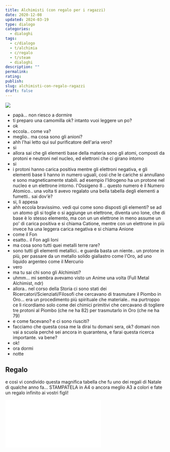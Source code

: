 ```yaml
---
title: Alchimisti (con regalo per i ragazzi)
date: 2020-12-08
updated: 2024-03-19
type: dialogo
categories:
  - dialoghi
tags:
  - c/dialogo
  - t/alchimia
  - c/regalo
  - t/steam
  - dialoghi
description: ""
permalink: 
rating: 
publish: 
slug: alchimisti-con-regalo-ragazzi
draft: false
---
```


![](../../../assets/img/post/2020/tavola_periodica_elementi_fumetti_featured.jpg)

- papà... non riesco a dormire
- ti preparo una camomilla ok? intanto vuoi leggere un po?
- ok
- eccola.. come va?
- meglio.. ma cosa sono gli anioni?
- ahh l'hai letto qui sul purificatore dell'aria vero?
- si
- allora sai che gli elementi base della materia sono gli atomi, composti da protoni e neutroni nel nucleo, ed elettroni che ci girano intorno
- si
- i protoni hanno carica positiva mentre gli elettroni negativa, e gli elementi base li hanno in numero uguali, così che le cariche si annullano e sono magneticamente stabili. ad esempio l'Idrogeno ha un protone nel nucleo e un elettrone intorno. l'Ossigeno 8 .. questo numero è il Numero Atomico.. una volta ti avevo regalato una bella tabella degli elementi a fumetti.. sai dov'è?
- si, lì appesa
- ahh eccola bravissimo. vedi qui come sono disposti gli elementi? se ad un atomo gli si toglie o si aggiunge un elettrone, diventa uno Ione, che di base è lo stesso elemento, ma con un un elettrone in meno assume un po' di carica positiva e si chiama Catione, mentre con un elettrone in più invece ha una leggera carica negativa e si chiama Anione
- come il Fon
- esatto.. il Fon agli Ioni
- ma cosa sono tutti quei metalli terre rare?
- sono tutti gli elementi metallici.. e guarda basta un niente.. un protone in più, per passare da un metallo solido giallastro come l'Oro, ad uno liquido argenteo come il Mercurio
- vero
- ma tu sai chi sono gli Alchimisti?
- uhmm... mi sembra avevamo visto un Anime una volta (Full Metal Alchimist, ndr)
- allora.. nel corso della Storia ci sono stati dei Ricercatori/Scienziati/Filosofi che cercavano di trasmutare il Piombo in Oro... era un procedimento più spirituale che materiale.. ma purtroppo ce li ricordiamo solo come dei chimici primitivi che cercavano di togliere tre protoni al Piombo (che ne ha 82) per trasmutarlo in Oro (che ne ha 79)
- e come facevano? e ci sono riusciti?
- facciamo che questa cosa me la dirai tu domani sera, ok? domani non vai a scuola perché sei ancora in quarantena, e farai questa ricerca importante. va bene?
- ok!
- ora dormi
- notte

## Regalo
e così vi condivido questa magnifica tabella che fu uno dei regali di Natale di qualche anno fa... STAMPATELA in A4 o ancora meglio A3 a colori e fate un regalo infinito ai vostri figli!

![Ecco il PDF](../../../assets/pdf/tavola_elementi_fumetti.pdf)
